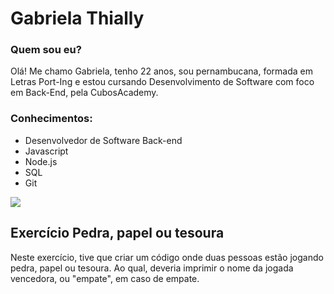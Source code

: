 # Gabriela Thially
### Quem sou eu?
Olá! Me chamo Gabriela, tenho 22 anos, sou pernambucana, formada em Letras Port-Ing e estou cursando Desenvolvimento de Software com foco em Back-End, pela CubosAcademy.

### Conhecimentos:

- Desenvolvedor de Software Back-end
- Javascript
- Node.js
- SQL
- Git

<img src="![CONDICIONAIS01 JPEG](https://github.com/gabithially/gabithially/assets/138257550/88d8f5a4-036f-4c07-8a18-6aaaa5bf172a)"/>


## Exercício Pedra, papel ou tesoura

Neste exercício, tive que criar um código onde duas pessoas estão jogando pedra, papel ou tesoura. Ao qual, deveria imprimir o nome da jogada vencedora, ou "empate", em caso de empate.
